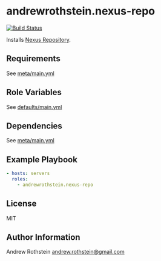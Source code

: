 andrewrothstein.nexus-repo
=========
[![Build Status](https://travis-ci.org/andrewrothstein/ansible-nexus-repo.svg?branch=master)](https://travis-ci.org/andrewrothstein/ansible-nexus-repo)

Installs [Nexus Repository](https://www.sonatype.com/nexus-repository-oss).

Requirements
------------

See [meta/main.yml](meta/main.yml)

Role Variables
--------------

See [defaults/main.yml](defaults/main.yml)

Dependencies
------------

See [meta/main.yml](meta/main.yml)

Example Playbook
----------------

```yml
- hosts: servers
  roles:
    - andrewrothstein.nexus-repo
```

License
-------

MIT

Author Information
------------------

Andrew Rothstein <andrew.rothstein@gmail.com>
